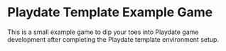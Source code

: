 # Playdate Template Example Game
This is a small example game to dip your toes into Playdate game development after completing the Playdate template environment setup.